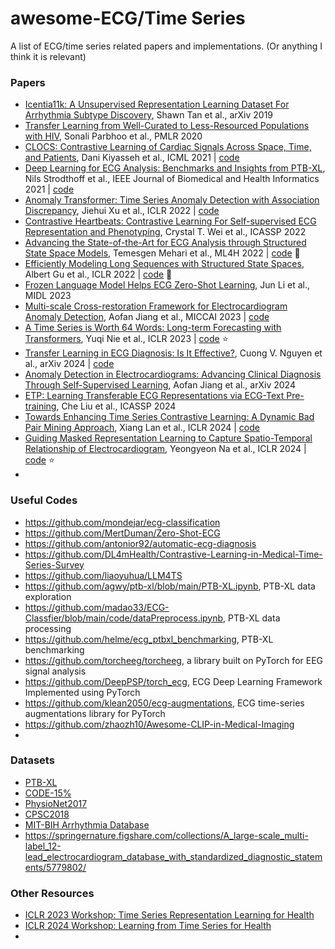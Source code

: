 # awesome-ECG/Time Series
A list of ECG/time series related papers and implementations. (Or anything I think it is relevant)

### Papers

- [Icentia11k: A Unsupervised Representation Learning Dataset For Arrhythmia Subtype Discovery](https://arxiv.org/abs/1910.09570), Shawn Tan et al., arXiv 2019
- [Transfer Learning from Well-Curated to Less-Resourced Populations with HIV](http://proceedings.mlr.press/v126/parbhoo20a/parbhoo20a.pdf), Sonali Parbhoo et al., PMLR 2020
- [CLOCS: Contrastive Learning of Cardiac Signals Across Space, Time, and Patients](https://arxiv.org/abs/2005.13249), Dani Kiyasseh et al., ICML 2021 | [code](https://github.com/danikiyasseh/CLOCS)
- [Deep Learning for ECG Analysis: Benchmarks and Insights from PTB-XL](https://ieeexplore.ieee.org/document/9190034), Nils Strodthoff et al., IEEE Journal of Biomedical and Health Informatics 2021 | [code](https://github.com/helme/ecg_ptbxl_benchmarking)
- [Anomaly Transformer: Time Series Anomaly Detection with Association Discrepancy](https://arxiv.org/abs/2110.02642), Jiehui Xu et al., ICLR 2022 | [code](https://github.com/thuml/Anomaly-Transformer)
- [Contrastive Heartbeats: Contrastive Learning For Self-supervised ECG Representation and Phenotyping](https://ieeexplore.ieee.org/document/9746887/), Crystal T. Wei et al., ICASSP 2022
- [Advancing the State-of-the-Art for ECG Analysis through Structured State Space Models](https://arxiv.org/abs/2211.07579), Temesgen Mehari et al., ML4H 2022 | [code](https://github.com/tmehari/ssm_ecg) :star2:
- [Efficiently Modeling Long Sequences with Structured State Spaces](https://arxiv.org/abs/2111.00396), Albert Gu et al., ICLR 2022 | [code](https://github.com/state-spaces/s4) :star2:
- [Frozen Language Model Helps ECG Zero-Shot Learning](https://arxiv.org/abs/2303.12311), Jun Li et al., MIDL 2023
- [Multi-scale Cross-restoration Framework for Electrocardiogram Anomaly Detection](https://arxiv.org/abs/2308.01639), Aofan Jiang et al., MICCAI 2023 | [code](https://github.com/MediaBrain-SJTU/ECGAD)
- [A Time Series is Worth 64 Words: Long-term Forecasting with Transformers](https://arxiv.org/abs/2211.14730), Yuqi Nie et al., ICLR 2023 | [code](https://github.com/yuqinie98/PatchTST) :star:
- [Transfer Learning in ECG Diagnosis: Is It Effective?](https://arxiv.org/abs/2402.02021), Cuong V. Nguyen et al., arXiv 2024 | [code](https://github.com/cuongvng/transfer-learning-ecg-diagnosis)
- [Anomaly Detection in Electrocardiograms: Advancing Clinical Diagnosis Through Self-Supervised Learning](https://arxiv.org/abs/2404.04935), Aofan Jiang et al., arXiv 2024
- [ETP: Learning Transferable ECG Representations via ECG-Text Pre-training](https://arxiv.org/abs/2309.07145), Che Liu et al., ICASSP 2024
- [Towards Enhancing Time Series Contrastive Learning: A Dynamic Bad Pair Mining Approach](https://arxiv.org/abs/2302.03357), Xiang Lan et al., ICLR 2024 | [code](https://github.com/lanxiang1017/DynamicBadPairMining_ICLR24)
- [Guiding Masked Representation Learning to Capture Spatio-Temporal Relationship of Electrocardiogram](https://arxiv.org/abs/2402.09450), Yeongyeon Na et al., ICLR 2024 | [code](https://github.com/bakqui/ST-MEM) :star:
-  

### Useful Codes
- https://github.com/mondejar/ecg-classification
- https://github.com/MertDuman/Zero-Shot-ECG
- https://github.com/antonior92/automatic-ecg-diagnosis
- https://github.com/DL4mHealth/Contrastive-Learning-in-Medical-Time-Series-Survey
- https://github.com/liaoyuhua/LLM4TS
- https://github.com/agwy/ptb-xl/blob/main/PTB-XL.ipynb, PTB-XL data exploration
- https://github.com/madao33/ECG-Classfier/blob/main/code/dataPreprocess.ipynb, PTB-XL data processing
- https://github.com/helme/ecg_ptbxl_benchmarking, PTB-XL benchmarking
- https://github.com/torcheeg/torcheeg, a library built on PyTorch for EEG signal analysis
- https://github.com/DeepPSP/torch_ecg, ECG Deep Learning Framework Implemented using PyTorch
- https://github.com/klean2050/ecg-augmentations, ECG time-series augmentations library for PyTorch
- https://github.com/zhaozh10/Awesome-CLIP-in-Medical-Imaging
- 

### Datasets
- [PTB-XL](https://physionet.org/content/ptb-xl/1.0.3/)
- [CODE-15%](https://zenodo.org/records/4916206)
- [PhysioNet2017](https://physionet.org/content/challenge-2017/1.0.0/)
- [CPSC2018](http://2018.icbeb.org/Challenge.html)
- [MIT-BIH Arrhythmia Database](https://physionet.org/content/mitdb/1.0.0/)
- https://springernature.figshare.com/collections/A_large-scale_multi-label_12-lead_electrocardiogram_database_with_standardized_diagnostic_statements/5779802/

### Other Resources
- [ICLR 2023 Workshop: Time Series Representation Learning for Health](https://iclr.cc/virtual/2023/workshop/12832)
- [ICLR 2024 Workshop: Learning from Time Series for Health](https://timeseriesforhealth.github.io/)
- 
